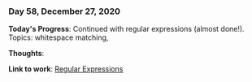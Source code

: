 ### Day 58, December 27, 2020

**Today's Progress**: Continued with regular expressions (almost done!). Topics: whitespace matching, 

**Thoughts**: 

**Link to work**: [Regular Expressions](https://github.com/jdemarc/100-days-of-code/tree/main/fcc-js-algorithms-dstructures/regular-expressions)